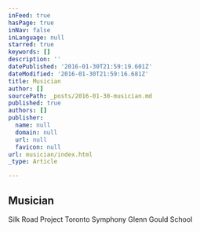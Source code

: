 ```yaml
---
inFeed: true
hasPage: true
inNav: false
inLanguage: null
starred: true
keywords: []
description: ''
datePublished: '2016-01-30T21:59:19.601Z'
dateModified: '2016-01-30T21:59:16.681Z'
title: Musician
author: []
sourcePath: _posts/2016-01-30-musician.md
published: true
authors: []
publisher:
  name: null
  domain: null
  url: null
  favicon: null
url: musician/index.html
_type: Article

---
```

## Musician

Silk Road Project Toronto Symphony Glenn Gould School